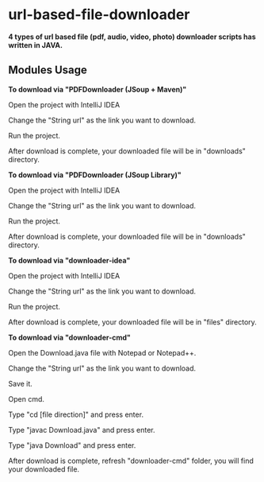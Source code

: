 # url-based-file-downloader

**4 types of url based file (pdf, audio, video, photo) downloader scripts has written in JAVA.**


## Modules Usage

**To download via "PDFDownloader (JSoup + Maven)"**

Open the project with IntelliJ IDEA

Change the "String url" as the link you want to download.

Run the project.

After download is complete, your downloaded file will be in "downloads" directory.

**To download via "PDFDownloader (JSoup Library)"**

Open the project with IntelliJ IDEA

Change the "String url" as the link you want to download.

Run the project.

After download is complete, your downloaded file will be in "downloads" directory.


**To download via "downloader-idea"**

Open the project with IntelliJ IDEA

Change the "String url" as the link you want to download.

Run the project.

After download is complete, your downloaded file will be in "files" directory.


**To download via "downloader-cmd"**

Open the Download.java file with Notepad or Notepad++.

Change the "String url" as the link you want to download.

Save it.

Open cmd.

Type "cd [file direction]" and press enter.

Type "javac Download.java" and press enter.

Type "java Download" and press enter.

After download is complete, refresh "downloader-cmd" folder, you will find your downloaded file.
